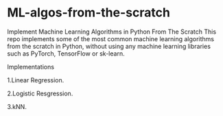# ML-algos-from-the-scratch
Implement Machine Learning Algorithms in Python From The Scratch
This repo implements some of the most common machine learning algorithms from the scratch in Python, without using any machine learning libraries such as PyTorch, TensorFlow or sk-learn.

Implementations

1.Linear Regression.

2.Logistic Resgression.

3.kNN.
